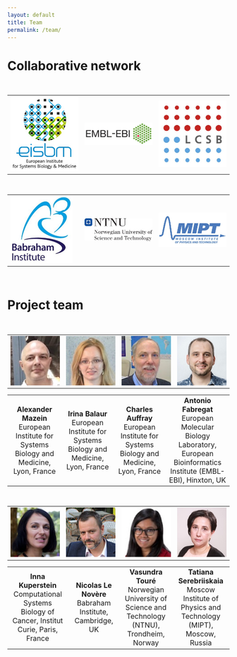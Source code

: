 ```yaml
---
layout: default
title: Team
permalink: /team/
---
```


# Collaborative network

<br />

<table>
    <tr>
      <td width="320" align="center" valign="center"><img src="/images/logos/eisbm_logo.jpg" width="160"/></td>
      <td width="320" align="center" valign="center"><img src="/images/logos/embl-ebi_logo.jpg" width="290"/></td>
      <td width="320" align="center" valign="center"><img src="/images/logos/lcsb_logo.jpg" width="160"/></td>
    </tr>
</table>

<br />

<table>
    <tr>
      <td style="width:320px; valign:middle;"><img src="/images/logos/babraham_logo.jpg" width="140"/></td>
      <td style="width:320px; valign:middle;"><img src="/images/logos/ntnu_logo.jpg" width="240"/></td>
      <td style="width:320px; valign:middle;"><img src="/images/logos/mipt_logo.jpg" width="240"/></td>
    </tr>
</table>

<br />


# Project team


<br />

<table>
    <tr>
      <td style="width: 220px;" align="center"><img src="/images/team/AlexanderMazein.jpg" width="140"/></td>
      <td style="width: 220px;" align="center"><img src="/images/team/IrinaBalaur.jpg" width="140"/></td>
      <td style="width: 220px;" align="center"><img src="/images/team/CharlesAuffray.jpg" width="140"/></td>
      <td style="width: 220px;" align="center"><img src="/images/team/AntonioFabregat.jpg" width="140"/></td>
    </tr>
</table>
<table>
    <tr>
      <td style="width: 220px;" align="center"><font size="3"><strong>Alexander Mazein</strong><br />European Institute for Systems Biology and Medicine, Lyon, France</font></td>
      <td style="width: 220px;" align="center"><font size="3"><strong>Irina Balaur</strong><br />European Institute for Systems Biology and Medicine, Lyon, France</font></td>
      <td style="width: 220px;" align="center"><font size="3"><strong>Charles Auffray</strong><br />European Institute for Systems Biology and Medicine, Lyon, France</font></td>
      <td style="width: 220px;" align="center"><font size="3"><strong>Antonio Fabregat</strong><br />European Molecular Biology Laboratory, European Bioinformatics Institute (EMBL-EBI), Hinxton, UK</font></td>
    </tr>
</table>

<br />

<table>
    <tr>
      <td style="width: 220px;" align="center"><img src="/images/team/InnaKuperstein.jpg" width="140"/></td>
      <td style="width: 220px;" align="center"><img src="/images/team/NicolasLeNovere.jpg" width="140"/></td>
      <td style="width: 220px;" align="center"><img src="/images/team/VasundraToure.jpg" width="140"/></td>
      <td style="width: 220px;" align="center"><img src="/images/team/TatianaSerebriiskaia.jpg" width="140"/></td>
    </tr>
</table>
<table>
    <tr>
      <td style="width: 220px;" align="center"><font size="3"><strong>Inna Kuperstein</strong><br />Computational Systems Biology of Cancer, Institut Curie, Paris, France</font></td>
      <td style="width: 220px;" align="center"><font size="3"><strong>Nicolas Le Novère</strong><br />Babraham Institute, Cambridge, UK</font></td>
      <td style="width: 220px;" align="center"><font size="3"><strong>Vasundra Touré</strong><br />Norwegian University of Science and Technology (NTNU), Trondheim, Norway</font></td>
      <td style="width: 220px;" align="center"><font size="3"><strong>Tatiana Serebriiskaia</strong><br />Moscow Institute of Physics and Technology (MIPT), Moscow, Russia</font></td>
    </tr>
</table>





